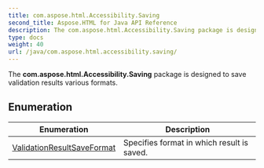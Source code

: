```yaml
---
title: com.aspose.html.Accessibility.Saving
second_title: Aspose.HTML for Java API Reference
description: The com.aspose.html.Accessibility.Saving package is designed to save validation results various formats
type: docs
weight: 40
url: /java/com.aspose.html.accessibility.saving/
---
```

The **com.aspose.html.Accessibility.Saving** package is designed to save validation results various formats.

## Enumeration

| Enumeration | Description |
| --- | --- |
| [ValidationResultSaveFormat](./validationresultsaveformat/) | Specifies format in which result is saved. |
